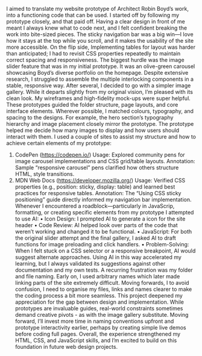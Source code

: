 I aimed to translate my website prototype of Architect Robin Boyd’s work, into a functioning code that can be used. I started off by following my prototype closely, and that paid off. Having a clear design in front of me meant I always knew what to code next, and I felt confident breaking the work into bite-sized pieces. The sticky navigation bar was a big win—I love how it stays at the top while you scroll, and it makes the usability of the site more accessible.
On the flip side, Implementing tables for layout was harder than anticipated; I had to revisit CSS properties repeatedly to maintain correct spacing and responsiveness. The biggest hurdle was the image slider feature that was in my initial prototype. It was an olive-green carousel showcasing Boyd’s diverse portfolio on the homepage. Despite extensive research, I struggled to assemble the multiple interlocking components in a stable, responsive way. After several, I decided to go with a simpler image gallery. While it departs slightly from my original vision, I’m pleased with its clean look.
My wireframes and high-fidelity mock-ups were super helpful. These prototypes guided the folder structure, page layouts, and core interface elements. Wherever possible, I matched colours, typography, and spacing to the designs. For example, the hero section’s typography hierarchy and image placement closely mirror the prototype. The prototype helped me decide how many images to display and how users should interact with them.
I used a couple of sites to assist my structure and how to achieve certain elements of my prototype:
1.	CodePen (https://codepen.io/)
Usage: Explored community pens for image carousel implementations and CSS grid/table layouts.
Annotation: Sample “responsive carousel” pens clarified how others structure HTML, style transitions.
2.	MDN Web Docs (https://developer.mozilla.org/)
Usage: Verified CSS properties (e.g., position: sticky, display: table) and learned best practices for responsive tables.
Annotation: The “Using CSS sticky positioning” guide directly informed my navigation bar implementation.
Whenever I encountered a roadblock—particularly in JavaScrip, formatting, or creating specific elements from my prototype I attempted to use AI:
•	Icon Design: I prompted AI to generate a icon for the site header
•	Code Review: AI helped look over parts of the code that weren’t working and changed it to be functional.
•	JavaScript: For both the original slider attempt and the final gallery, I asked AI to draft functions for image preloading and click handlers.
•	Problem-Solving: When I felt stuck on a CSS selector or a responsive breakpoint, AI would suggest alternate approaches.
Using AI in this way accelerated my learning, but I always validated its suggestions against other documentation and my own tests.
A recurring frustration was my folder and file naming. Early on, I used arbitrary names which later made linking parts of the site extremely difficult. Moving forwards, I to avoid confusion, I need to organise my files, links and names clearer to make the coding process a bit more seamless.
This project deepened my appreciation for the gap between design and implementation. While prototypes are invaluable guides, real-world constraints sometimes demand creative pivots - as with the image gallery substitute. Moving forward, I’ll invest more time in naming conventions upfront and prototype interactivity earlier, perhaps by creating simple live demos before coding full pages. Overall, the experience strengthened my HTML, CSS, and JavaScript skills, and I’m excited to build on this foundation in future web design projects.
